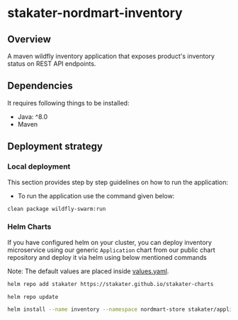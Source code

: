 # stakater-nordmart-inventory

## Overview
A maven wildfly inventory application that exposes product's inventory status on REST API endpoints.

## Dependencies

It requires following things to be installed:

* Java: ^8.0
* Maven

## Deployment strategy

### Local deployment

This section provides step by step guidelines on how to run the application:

* To run the application use the command given below:

```bash
clean package wildfly-swarm:run
```

### Helm Charts

If you have configured helm on your cluster, you can deploy inventory microservice using our generic `Application` chart from our public chart repository and deploy it via helm using below mentioned commands

Note:
The default values are placed inside [values.yaml](deployment/values.yaml]).

```bash
helm repo add stakater https://stakater.github.io/stakater-charts

helm repo update

helm install --name inventory --namespace nordmart-store stakater/application -f deployment/values.yaml
```

